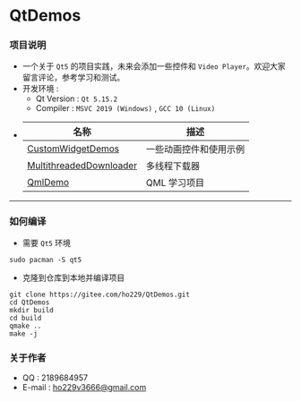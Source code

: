 # QtDemos
### 项目说明
* 一个关于 `Qt5` 的项目实践，未来会添加一些控件和 `Video Player`。欢迎大家留言评论，参考学习和测试。
* 开发环境 :
  * Qt Version : `Qt 5.15.2`
  * Compiler : `MSVC 2019 (Windows)` , `GCC 10 (Linux)`
* | 名称 | 描述              |
  | ---- | ---------------- |
  | [CustomWidgetDemos](./CustomWidgetDemos) | 一些动画控件和使用示例 |
  | [MultithreadedDownloader](./MultithreadedDownloader) | 多线程下载器 |
  | [QmlDemo](./QmlDemo) | QML 学习项目 |
---------
### 如何编译
* 需要 `Qt5` 环境
```shell
sudo pacman -S qt5
```
* 克隆到仓库到本地并编译项目
```shell
git clone https://gitee.com/ho229/QtDemos.git
cd QtDemos
mkdir build
cd build
qmake ..
make -j
```

### 关于作者
* QQ : 2189684957
* E-mail : <ho229v3666@gmail.com>